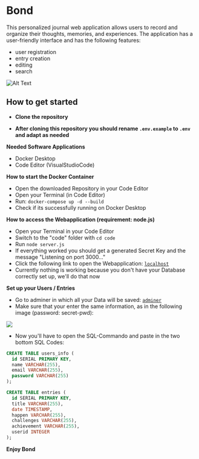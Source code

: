 # Bond
This personalized journal web application allows users to record and organize their thoughts, memories, and experiences. 
The application has a user-friendly interface and has the following features:
- user registration
- entry creation
- editing
- search

![Alt Text](https://github.com/Cheesie11/nodeDEV/blob/main/code/public/img/bondgit.png)

## How to get started 

- **Clone the repository**

- **After cloning this repository you should rename `.env.example` to `.env` and adapt as needed**

**Needed Software Applications**
- Docker Desktop
- Code Editor (VisualStudioCode)

**How to start the Docker Container**
- Open the downloaded Repository in your Code Editor
- Open your Terminal (in Code Editor)
- Run: `docker-compose up -d --build`
- Check if its successfully running on Docker Desktop

**How to access the Webapplication (requirement: node.js)**
- Open your Terminal in your Code Editor
- Switch to the "code" folder with `cd code`
- Run `node server.js`
- If everything worked you should get a generated Secret Key and the message "Listening on port 3000..."
- Click the following link to open the Webapplication: [`localhost`](http://localhost:3000/)
- Currently nothing is working because you don't have your Database correctly set up, we'll do that now

**Set up your Users / Entries**
- Go to adminer in which all your Data will be saved: [`adminer`](http://localhost:8088/)
- Make sure that your enter the same information, as in the following image (password: secret-pwd):

 ![](https://github.com/Cheesie11/nodeDEV/blob/main/code/public/img/adminer.png)
- Now you'll have to open the SQL-Commando and paste in the two bottom SQL Codes:

```sql
CREATE TABLE users_info (
  id SERIAL PRIMARY KEY,
  name VARCHAR(255),
  email VARCHAR(255),
  password VARCHAR(255)
);

CREATE TABLE entries (
  id SERIAL PRIMARY KEY,
  title VARCHAR(255),
  date TIMESTAMP,
  happen VARCHAR(255),
  challenges VARCHAR(255),
  achievement VARCHAR(255),
  userid INTEGER
);
```
**Enjoy Bond**
